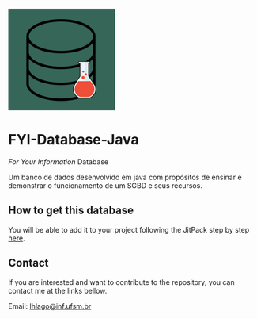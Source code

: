 ![logo](./icone.png)
# FYI-Database-Java
_For Your Information_ Database

Um banco de dados desenvolvido em java com propósitos de ensinar e demonstrar o funcionamento de um SGBD e seus recursos.


## How to get this database

You will be able to add it to your project following the JitPack step by step [here](https://jitpack.io/#crazynds/FyDatabase-Java).


## Contact

If you are interested and want to contribute to the repository, you can contact me at the links bellow.

Email: lhlago@inf.ufsm.br
